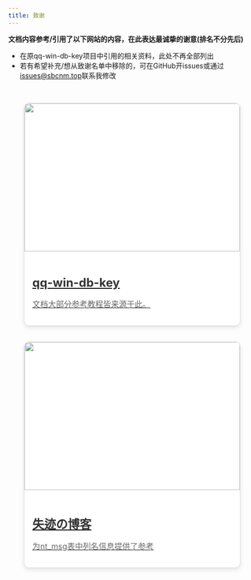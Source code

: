 ```yaml
---
title: 致谢
---
```


**文档内容参考/引用了以下网站的内容，在此表达最诚挚的谢意(排名不分先后)**
- 在原qq-win-db-key项目中引用的相关资料，此处不再全部列出
- 若有希望补充/想从致谢名单中移除的，可在GitHub开issues或通过[issues@sbcnm.top](mailto:issues@sbcnm.top)联系我修改

<div class="card-container">
  <!-- 卡片1 -->
  <div class="card">
    <a href="https://github.com/QQBackup/qq-win-db-key" target="_blank">
      <div class="card-image">
        <img src="/icons/logo.jpg" alt="">
      </div>
      <div class="card-content">
        <h3>qq-win-db-key</h3>
        <p>文档大部分参考教程皆来源于此。</p>
      </div>
    </a>
  </div>
  
  <!-- 卡片2 -->
  <div class="card">
    <a href="https://blog.reincarnatey.net/2024/0707-qqnt-history-export/" target="_blank">
      <div class="card-image">
        <img src="/thanks/blog.reincarnatey.net.jpeg" alt="">
      </div>
      <div class="card-content">
        <h3>失迹の博客</h3>
        <p>为nt_msg表中列名信息提供了参考</p>
      </div>
    </a>
  </div>

  <!-- 添加更多卡片 -->
</div>

<style>
.card-container {
  display: flex;
  gap: 2rem;
  padding: 2rem;
  flex-wrap: wrap; /* 使卡片在小屏幕上可以换行 */
}

.card {
  background-color: #fff;
  border: 1px solid #e0e0e0;
  border-radius: 10px;
  width: 550px; /* 增加卡片宽度 */
  overflow: hidden;
  box-shadow: 0 4px 8px rgba(0, 0, 0, 0.1);
  transition: transform 0.3s ease, box-shadow 0.3s ease;
  text-decoration: none; /* 移除链接下划线 */
}

.card:hover {
  transform: translateY(-5px);
  box-shadow: 0 6px 12px rgba(0, 0, 0, 0.15);
}

.card-image img {
  width: 100%;
  height: 300px; /* 限制图片高度 */
  object-fit: cover; /* 保持图片比例并填充容器 */
}

.card-content {
  padding: 1rem;
}

.card-content h3 {
  font-size: 1.5rem; /* 增加标题字体大小 */
  margin-bottom: 0.5rem;
  color: #333; /* 使标题颜色更深 */
}

.card-content p {
  color: #666;
  font-size: 1rem; /* 增加描述字体大小 */
}
</style>
